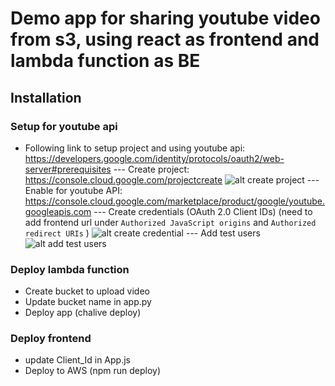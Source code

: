 # Demo app for sharing youtube video from s3, using react as frontend and lambda function as BE

## Installation 

### Setup for youtube api
- Following link to setup project and using youtube api: https://developers.google.com/identity/protocols/oauth2/web-server#prerequisites
--- Create project: https://console.cloud.google.com/projectcreate
  ![alt create project](/assets/creat-project.png)
--- Enable for youtube API: https://console.cloud.google.com/marketplace/product/google/youtube.googleapis.com
--- Create credentials (OAuth 2.0 Client IDs)  (need to add frontend url under `Authorized JavaScript origins` and `Authorized redirect URIs` )
 ![alt create credential](/assets/creat-credentials.png)
--- Add test users
  ![alt add test users](/assets/add-test-users.png)

### Deploy lambda function
- Create bucket to upload video
- Update bucket name in app.py
- Deploy app (chalive deploy)

### Deploy frontend
- update Client_Id in App.js
- Deploy to AWS (npm run deploy)